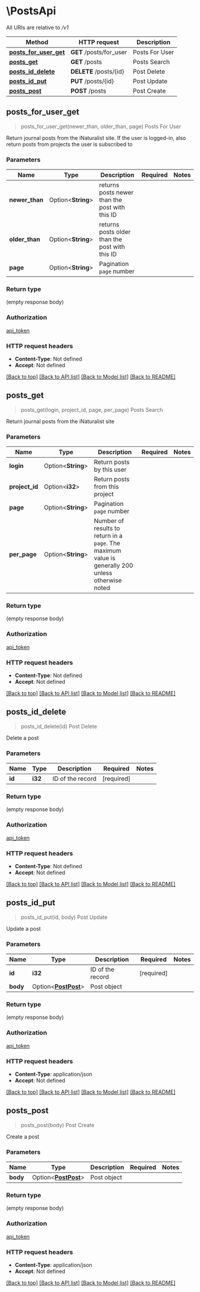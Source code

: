 # \PostsApi

All URIs are relative to */v1*

Method | HTTP request | Description
------------- | ------------- | -------------
[**posts_for_user_get**](PostsApi.md#posts_for_user_get) | **GET** /posts/for_user | Posts For User
[**posts_get**](PostsApi.md#posts_get) | **GET** /posts | Posts Search
[**posts_id_delete**](PostsApi.md#posts_id_delete) | **DELETE** /posts/{id} | Post Delete
[**posts_id_put**](PostsApi.md#posts_id_put) | **PUT** /posts/{id} | Post Update
[**posts_post**](PostsApi.md#posts_post) | **POST** /posts | Post Create



## posts_for_user_get

> posts_for_user_get(newer_than, older_than, page)
Posts For User

Return journal posts from the iNaturalist site. If the user is logged-in, also return posts from projects the user is subscribed to 

### Parameters


Name | Type | Description  | Required | Notes
------------- | ------------- | ------------- | ------------- | -------------
**newer_than** | Option<**String**> | returns posts newer than the post with this ID |  |
**older_than** | Option<**String**> | returns posts older than the post with this ID |  |
**page** | Option<**String**> | Pagination `page` number |  |

### Return type

 (empty response body)

### Authorization

[api_token](../README.md#api_token)

### HTTP request headers

- **Content-Type**: Not defined
- **Accept**: Not defined

[[Back to top]](#) [[Back to API list]](../README.md#documentation-for-api-endpoints) [[Back to Model list]](../README.md#documentation-for-models) [[Back to README]](../README.md)


## posts_get

> posts_get(login, project_id, page, per_page)
Posts Search

Return journal posts from the iNaturalist site 

### Parameters


Name | Type | Description  | Required | Notes
------------- | ------------- | ------------- | ------------- | -------------
**login** | Option<**String**> | Return posts by this user |  |
**project_id** | Option<**i32**> | Return posts from this project |  |
**page** | Option<**String**> | Pagination `page` number |  |
**per_page** | Option<**String**> | Number of results to return in a `page`. The maximum value is generally 200 unless otherwise noted  |  |

### Return type

 (empty response body)

### Authorization

[api_token](../README.md#api_token)

### HTTP request headers

- **Content-Type**: Not defined
- **Accept**: Not defined

[[Back to top]](#) [[Back to API list]](../README.md#documentation-for-api-endpoints) [[Back to Model list]](../README.md#documentation-for-models) [[Back to README]](../README.md)


## posts_id_delete

> posts_id_delete(id)
Post Delete

Delete a post 

### Parameters


Name | Type | Description  | Required | Notes
------------- | ------------- | ------------- | ------------- | -------------
**id** | **i32** | ID of the record | [required] |

### Return type

 (empty response body)

### Authorization

[api_token](../README.md#api_token)

### HTTP request headers

- **Content-Type**: Not defined
- **Accept**: Not defined

[[Back to top]](#) [[Back to API list]](../README.md#documentation-for-api-endpoints) [[Back to Model list]](../README.md#documentation-for-models) [[Back to README]](../README.md)


## posts_id_put

> posts_id_put(id, body)
Post Update

Update a post 

### Parameters


Name | Type | Description  | Required | Notes
------------- | ------------- | ------------- | ------------- | -------------
**id** | **i32** | ID of the record | [required] |
**body** | Option<[**PostPost**](PostPost.md)> | Post object |  |

### Return type

 (empty response body)

### Authorization

[api_token](../README.md#api_token)

### HTTP request headers

- **Content-Type**: application/json
- **Accept**: Not defined

[[Back to top]](#) [[Back to API list]](../README.md#documentation-for-api-endpoints) [[Back to Model list]](../README.md#documentation-for-models) [[Back to README]](../README.md)


## posts_post

> posts_post(body)
Post Create

Create a post 

### Parameters


Name | Type | Description  | Required | Notes
------------- | ------------- | ------------- | ------------- | -------------
**body** | Option<[**PostPost**](PostPost.md)> | Post object |  |

### Return type

 (empty response body)

### Authorization

[api_token](../README.md#api_token)

### HTTP request headers

- **Content-Type**: application/json
- **Accept**: Not defined

[[Back to top]](#) [[Back to API list]](../README.md#documentation-for-api-endpoints) [[Back to Model list]](../README.md#documentation-for-models) [[Back to README]](../README.md)

